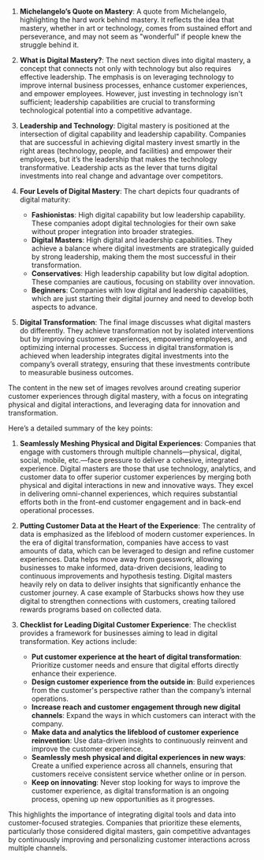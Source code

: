 1. **Michelangelo’s Quote on Mastery**: A quote from Michelangelo, highlighting the hard work behind mastery. It reflects the idea that mastery, whether in art or technology, comes from sustained effort and perseverance, and may not seem as "wonderful" if people knew the struggle behind it.

2. **What is Digital Mastery?**: The next section dives into digital mastery, a concept that connects not only with technology but also requires effective leadership. The emphasis is on leveraging technology to improve internal business processes, enhance customer experiences, and empower employees. However, just investing in technology isn't sufficient; leadership capabilities are crucial to transforming technological potential into a competitive advantage.

3. **Leadership and Technology**: Digital mastery is positioned at the intersection of digital capability and leadership capability. Companies that are successful in achieving digital mastery invest smartly in the right areas (technology, people, and facilities) and empower their employees, but it’s the leadership that makes the technology transformative. Leadership acts as the lever that turns digital investments into real change and advantage over competitors.

4. **Four Levels of Digital Mastery**: The chart depicts four quadrants of digital maturity:
   - **Fashionistas**: High digital capability but low leadership capability. These companies adopt digital technologies for their own sake without proper integration into broader strategies.
   - **Digital Masters**: High digital and leadership capabilities. They achieve a balance where digital investments are strategically guided by strong leadership, making them the most successful in their transformation.
   - **Conservatives**: High leadership capability but low digital adoption. These companies are cautious, focusing on stability over innovation.
   - **Beginners**: Companies with low digital and leadership capabilities, which are just starting their digital journey and need to develop both aspects to advance.

5. **Digital Transformation**: The final image discusses what digital masters do differently. They achieve transformation not by isolated interventions but by improving customer experiences, empowering employees, and optimizing internal processes. Success in digital transformation is achieved when leadership integrates digital investments into the company’s overall strategy, ensuring that these investments contribute to measurable business outcomes.

The content in the new set of images revolves around creating superior customer experiences through digital mastery, with a focus on integrating physical and digital interactions, and leveraging data for innovation and transformation.

Here’s a detailed summary of the key points:

1. **Seamlessly Meshing Physical and Digital Experiences**: 
   Companies that engage with customers through multiple channels—physical, digital, social, mobile, etc.—face pressure to deliver a cohesive, integrated experience. Digital masters are those that use technology, analytics, and customer data to offer superior customer experiences by merging both physical and digital interactions in new and innovative ways. They excel in delivering omni-channel experiences, which requires substantial efforts both in the front-end customer engagement and in back-end operational processes.

2. **Putting Customer Data at the Heart of the Experience**:
   The centrality of data is emphasized as the lifeblood of modern customer experiences. In the era of digital transformation, companies have access to vast amounts of data, which can be leveraged to design and refine customer experiences. Data helps move away from guesswork, allowing businesses to make informed, data-driven decisions, leading to continuous improvements and hypothesis testing. Digital masters heavily rely on data to deliver insights that significantly enhance the customer journey. A case example of Starbucks shows how they use digital to strengthen connections with customers, creating tailored rewards programs based on collected data.

3. **Checklist for Leading Digital Customer Experience**:
   The checklist provides a framework for businesses aiming to lead in digital transformation. Key actions include:
   - **Put customer experience at the heart of digital transformation**: Prioritize customer needs and ensure that digital efforts directly enhance their experience.
   - **Design customer experience from the outside in**: Build experiences from the customer's perspective rather than the company’s internal operations.
   - **Increase reach and customer engagement through new digital channels**: Expand the ways in which customers can interact with the company.
   - **Make data and analytics the lifeblood of customer experience reinvention**: Use data-driven insights to continuously reinvent and improve the customer experience.
   - **Seamlessly mesh physical and digital experiences in new ways**: Create a unified experience across all channels, ensuring that customers receive consistent service whether online or in person.
   - **Keep on innovating**: Never stop looking for ways to improve the customer experience, as digital transformation is an ongoing process, opening up new opportunities as it progresses.

This highlights the importance of integrating digital tools and data into customer-focused strategies. Companies that prioritize these elements, particularly those considered digital masters, gain competitive advantages by continuously improving and personalizing customer interactions across multiple channels.

